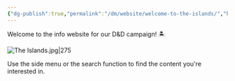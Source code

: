 ```yaml
---
{"dg-publish":true,"permalink":"/dm/website/welcome-to-the-islands/","hide":true,"pinned":true,"tags":["gardenEntry"]}
---
```


Welcome to the info website for our D&D campaign! 🏝 

![The Islands.jpg|275](/img/user/%CE%9E%20assets/world%20maps/The%20Islands.jpg)

Use the side menu or the search function to find the content you're interested in.
